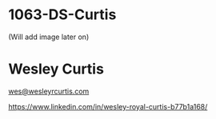 # 1063-DS-Curtis
(Will add image later on)
# Wesley Curtis
wes@wesleyrcurtis.com

https://www.linkedin.com/in/wesley-royal-curtis-b77b1a168/
